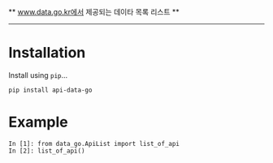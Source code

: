 
** www.data.go.kr에서 제공되는 데이타 목록 리스트 **

---


# Installation

Install using `pip`...

    pip install api-data-go

# Example

    In [1]: from data_go.ApiList import list_of_api
    In [2]: list_of_api()

